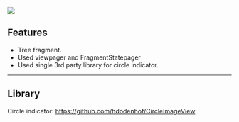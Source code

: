 ![](https://i.imgyukle.com/2021/03/15/NBpz2x.png)



##   Features

- Tree fragment.
- Used viewpager and FragmentStatepager
- Used single 3rd party library for circle indicator.

------------

## Library

Circle indicator:
    https://github.com/hdodenhof/CircleImageView
